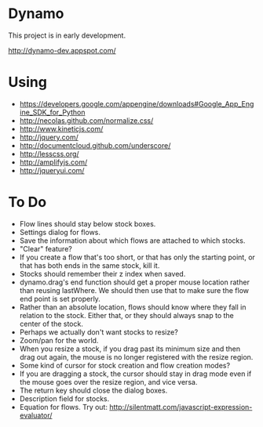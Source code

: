 # Dynamo

This project is in early development.

http://dynamo-dev.appspot.com/

# Using

* https://developers.google.com/appengine/downloads#Google_App_Engine_SDK_for_Python
* http://necolas.github.com/normalize.css/
* http://www.kineticjs.com/
* http://jquery.com/
* http://documentcloud.github.com/underscore/
* http://lesscss.org/
* http://amplifyjs.com/
* http://jqueryui.com/

# To Do

* Flow lines should stay below stock boxes.
* Settings dialog for flows.
* Save the information about which flows are attached to which stocks.
* "Clear" feature?
* If you create a flow that's too short, or that has only the starting point, or that has both ends in the same stock, kill it.
* Stocks should remember their z index when saved.
* dynamo.drag's end function should get a proper mouse location rather than reusing lastWhere. We should then use that to make sure the flow end point is set properly.
* Rather than an absolute location, flows should know where they fall in relation to the stock. Either that, or they should always snap to the center of the stock.
* Perhaps we actually don't want stocks to resize?
* Zoom/pan for the world.
* When you resize a stock, if you drag past its minimum size and then drag out again, the mouse is no longer registered with the resize region.
* Some kind of cursor for stock creation and flow creation modes?
* If you are dragging a stock, the cursor should stay in drag mode even if the mouse goes over the resize region, and vice versa.
* The return key should close the dialog boxes.
* Description field for stocks.
* Equation for flows. Try out: http://silentmatt.com/javascript-expression-evaluator/
